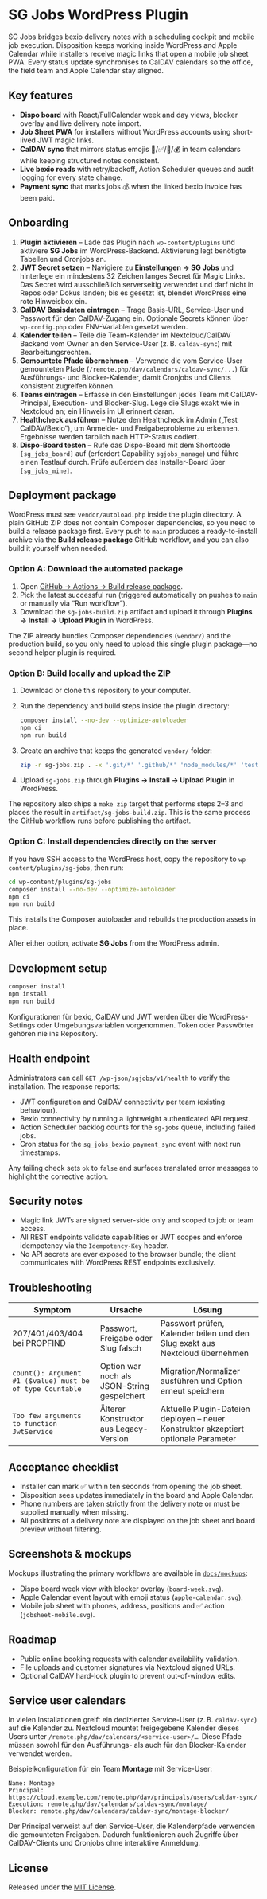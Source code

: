 # SG Jobs WordPress Plugin

SG Jobs bridges bexio delivery notes with a scheduling cockpit and mobile job execution. Disposition keeps working inside WordPress and Apple Calendar while installers receive magic links that open a mobile job sheet PWA. Every status update synchronises to CalDAV calendars so the office, the field team and Apple Calendar stay aligned.

## Key features

- **Dispo board** with React/FullCalendar week and day views, blocker overlay and live delivery note import.
- **Job Sheet PWA** for installers without WordPress accounts using short-lived JWT magic links.
- **CalDAV sync** that mirrors status emojis 🔴/✅/🧾/💰 in team calendars while keeping structured notes consistent.
- **Live bexio reads** with retry/backoff, Action Scheduler queues and audit logging for every state change.
- **Payment sync** that marks jobs 💰 when the linked bexio invoice has been paid.

## Onboarding

1. **Plugin aktivieren** – Lade das Plugin nach `wp-content/plugins` und aktiviere **SG Jobs** im WordPress-Backend. Aktivierung legt benötigte Tabellen und Cronjobs an.
2. **JWT Secret setzen** – Navigiere zu **Einstellungen → SG Jobs** und hinterlege ein mindestens 32 Zeichen langes Secret für Magic Links. Das Secret wird ausschließlich serverseitig verwendet und darf nicht in Repos oder Dokus landen; bis es gesetzt ist, blendet WordPress eine rote Hinweisbox ein.
3. **CalDAV Basisdaten eintragen** – Trage Basis-URL, Service-User und Passwort für den CalDAV-Zugang ein. Optionale Secrets können über `wp-config.php` oder ENV-Variablen gesetzt werden.
4. **Kalender teilen** – Teile die Team-Kalender im Nextcloud/CalDAV Backend vom Owner an den Service-User (z. B. `caldav-sync`) mit Bearbeitungsrechten.
5. **Gemountete Pfade übernehmen** – Verwende die vom Service-User gemounteten Pfade (`/remote.php/dav/calendars/caldav-sync/...`) für Ausführungs- und Blocker-Kalender, damit Cronjobs und Clients konsistent zugreifen können.
6. **Teams eintragen** – Erfasse in den Einstellungen jedes Team mit CalDAV-Principal, Execution- und Blocker-Slug. Lege die Slugs exakt wie in Nextcloud an; ein Hinweis im UI erinnert daran.
7. **Healthcheck ausführen** – Nutze den Healthcheck im Admin („Test CalDAV/Bexio“), um Anmelde- und Freigabeprobleme zu erkennen. Ergebnisse werden farblich nach HTTP-Status codiert.
8. **Dispo-Board testen** – Rufe das Dispo-Board mit dem Shortcode `[sg_jobs_board]` auf (erfordert Capability `sgjobs_manage`) und führe einen Testlauf durch. Prüfe außerdem das Installer-Board über `[sg_jobs_mine]`.

## Deployment package

WordPress must see `vendor/autoload.php` inside the plugin directory. A plain GitHub ZIP does not contain Composer dependencies, so you need to build a release package first. Every push to `main` produces a ready-to-install archive via the **Build release package** GitHub workflow, and you can also build it yourself when needed.

### Option A: Download the automated package

1. Open [GitHub → Actions → Build release package](https://github.com/sg-on-wordpress/sg-jobs/actions/workflows/release-package.yml).
2. Pick the latest successful run (triggered automatically on pushes to `main` or manually via “Run workflow”).
3. Download the `sg-jobs-build.zip` artifact and upload it through **Plugins → Install → Upload Plugin** in WordPress.

The ZIP already bundles Composer dependencies (`vendor/`) and the production build, so you only need to upload this single plugin package—no second helper plugin is required.

### Option B: Build locally and upload the ZIP

1. Download or clone this repository to your computer.
2. Run the dependency and build steps inside the plugin directory:

   ```bash
   composer install --no-dev --optimize-autoloader
   npm ci
   npm run build
   ```

3. Create an archive that keeps the generated `vendor/` folder:

   ```bash
   zip -r sg-jobs.zip . -x '.git/*' '.github/*' 'node_modules/*' 'tests/*'
   ```

4. Upload `sg-jobs.zip` through **Plugins → Install → Upload Plugin** in WordPress.

The repository also ships a `make zip` target that performs steps 2–3 and places the result in `artifact/sg-jobs-build.zip`. This is the same process the GitHub workflow runs before publishing the artifact.

### Option C: Install dependencies directly on the server

If you have SSH access to the WordPress host, copy the repository to `wp-content/plugins/sg-jobs`, then run:

```bash
cd wp-content/plugins/sg-jobs
composer install --no-dev --optimize-autoloader
npm ci
npm run build
```

This installs the Composer autoloader and rebuilds the production assets in place.

After either option, activate **SG Jobs** from the WordPress admin.

## Development setup

```bash
composer install
npm install
npm run build
```

Konfigurationen für bexio, CalDAV und JWT werden über die WordPress-Settings oder Umgebungsvariablen vorgenommen. Token oder Passwörter gehören nie ins Repository.

## Health endpoint

Administrators can call `GET /wp-json/sgjobs/v1/health` to verify the installation. The response reports:

- JWT configuration and CalDAV connectivity per team (existing behaviour).
- Bexio connectivity by running a lightweight authenticated API request.
- Action Scheduler backlog counts for the `sg-jobs` queue, including failed jobs.
- Cron status for the `sg_jobs_bexio_payment_sync` event with next run timestamps.

Any failing check sets `ok` to `false` and surfaces translated error messages to highlight the corrective action.

## Security notes

- Magic link JWTs are signed server-side only and scoped to job or team access.
- All REST endpoints validate capabilities or JWT scopes and enforce idempotency via the `Idempotency-Key` header.
- No API secrets are ever exposed to the browser bundle; the client communicates with WordPress REST endpoints exclusively.

## Troubleshooting

| Symptom | Ursache | Lösung |
|---------|---------|--------|
| 207/401/403/404 bei PROPFIND | Passwort, Freigabe oder Slug falsch | Passwort prüfen, Kalender teilen und den Slug exakt aus Nextcloud übernehmen |
| `count(): Argument #1 ($value) must be of type Countable` | Option war noch als JSON-String gespeichert | Migration/Normalizer ausführen und Option erneut speichern |
| `Too few arguments to function JwtService` | Älterer Konstruktor aus Legacy-Version | Aktuelle Plugin-Dateien deployen – neuer Konstruktor akzeptiert optionale Parameter |

## Acceptance checklist

- Installer can mark ✅ within ten seconds from opening the job sheet.
- Disposition sees updates immediately in the board and Apple Calendar.
- Phone numbers are taken strictly from the delivery note or must be supplied manually when missing.
- All positions of a delivery note are displayed on the job sheet and board preview without filtering.

## Screenshots & mockups

Mockups illustrating the primary workflows are available in [`docs/mockups`](docs/mockups):

- Dispo board week view with blocker overlay (`board-week.svg`).
- Apple Calendar event layout with emoji status (`apple-calendar.svg`).
- Mobile job sheet with phones, address, positions and ✅ action (`jobsheet-mobile.svg`).

## Roadmap

- Public online booking requests with calendar availability validation.
- File uploads and customer signatures via Nextcloud signed URLs.
- Optional CalDAV hard-lock plugin to prevent out-of-window edits.

## Service user calendars

In vielen Installationen greift ein dedizierter Service-User (z. B. `caldav-sync`) auf die Kalender zu. Nextcloud mountet freigegebene Kalender dieses Users unter `/remote.php/dav/calendars/<service-user>/…`. Diese Pfade müssen sowohl für den Ausführungs- als auch für den Blocker-Kalender verwendet werden.

Beispielkonfiguration für ein Team **Montage** mit Service-User:

```
Name: Montage
Principal: https://cloud.example.com/remote.php/dav/principals/users/caldav-sync/
Execution: remote.php/dav/calendars/caldav-sync/montage/
Blocker: remote.php/dav/calendars/caldav-sync/montage-blocker/
```

Der Principal verweist auf den Service-User, die Kalenderpfade verwenden die gemounteten Freigaben. Dadurch funktionieren auch Zugriffe über CalDAV-Clients und Cronjobs ohne interaktive Anmeldung.

## License

Released under the [MIT License](LICENSE).
